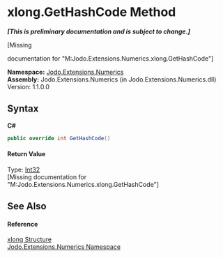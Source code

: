 # xlong.GetHashCode Method 
 _**\[This is preliminary documentation and is subject to change.\]**_

\[Missing <summary> documentation for "M:Jodo.Extensions.Numerics.xlong.GetHashCode"\]

**Namespace:**&nbsp;<a href="N_Jodo_Extensions_Numerics">Jodo.Extensions.Numerics</a><br />**Assembly:**&nbsp;Jodo.Extensions.Numerics (in Jodo.Extensions.Numerics.dll) Version: 1.1.0.0

## Syntax

**C#**<br />
``` C#
public override int GetHashCode()
```


#### Return Value
Type: <a href="https://docs.microsoft.com/dotnet/api/system.int32" target="_blank" rel="noopener noreferrer">Int32</a><br />\[Missing <returns> documentation for "M:Jodo.Extensions.Numerics.xlong.GetHashCode"\]

## See Also


#### Reference
<a href="T_Jodo_Extensions_Numerics_xlong">xlong Structure</a><br /><a href="N_Jodo_Extensions_Numerics">Jodo.Extensions.Numerics Namespace</a><br />